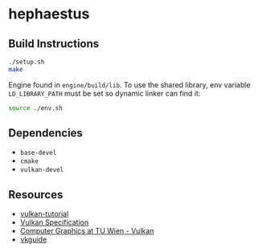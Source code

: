 # hephaestus

## Build Instructions
```bash
./setup.sh
make
```
Engine found in `engine/build/lib`. To use the shared library, env variable `LD_LIBRARY_PATH` must be set so dynamic linker can find it:

```bash
source ./env.sh
```

## Dependencies
- `base-devel`
- `cmake`
- `vulkan-devel`

## Resources
- [vulkan-tutorial](https://vulkan-tutorial.com/)
- [Vulkan Specification](https://registry.khronos.org/vulkan/specs/1.3-extensions/html/vkspec.html)
- [Computer Graphics at TU Wien - Vulkan](https://www.youtube.com/playlist?list=PLmIqTlJ6KsE0UsR2E_84-twxX6G7ynZNq)
- [vkguide](https://vkguide.dev/)

